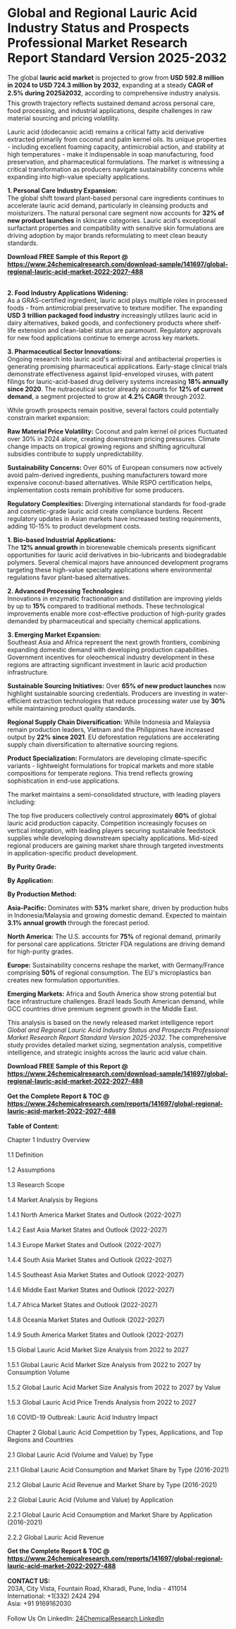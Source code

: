 <h1>Global and Regional Lauric Acid Industry Status and Prospects Professional Market Research Report Standard Version 2025-2032</h1><p>The global <strong>lauric acid market</strong> is projected to grow from <strong>USD 592.8 million in 2024 to USD 724.3 million by 2032</strong>, expanding at a steady <strong>CAGR of 2.5% during 2025â2032</strong>, according to comprehensive industry analysis. This growth trajectory reflects sustained demand across personal care, food processing, and industrial applications, despite challenges in raw material sourcing and pricing volatility.</p><p>Lauric acid (dodecanoic acid) remains a critical fatty acid derivative extracted primarily from coconut and palm kernel oils. Its unique properties - including excellent foaming capacity, antimicrobial action, and stability at high temperatures - make it indispensable in soap manufacturing, food preservation, and pharmaceutical formulations. The market is witnessing a critical transformation as producers navigate sustainability concerns while expanding into high-value specialty applications.</p><p><strong>1. Personal Care Industry Expansion:</strong><br>
The global shift toward plant-based personal care ingredients continues to accelerate lauric acid demand, particularly in cleansing products and moisturizers. The natural personal care segment now accounts for <strong>32% of new product launches</strong> in skincare categories. Lauric acid's exceptional surfactant properties and compatibility with sensitive skin formulations are driving adoption by major brands reformulating to meet clean beauty standards.</p><div><b>Download FREE Sample of this Report @ 
            <a href="https://www.24chemicalresearch.com/download-sample/141697/global-regional-lauric-acid-market-2022-2027-488">
            https://www.24chemicalresearch.com/download-sample/141697/global-regional-lauric-acid-market-2022-2027-488</a></b></div><br><p><strong>2. Food Industry Applications Widening:</strong><br>
As a GRAS-certified ingredient, lauric acid plays multiple roles in processed foods - from antimicrobial preservative to texture modifier. The expanding <strong>USD 3 trillion packaged food industry</strong> increasingly utilizes lauric acid in dairy alternatives, baked goods, and confectionery products where shelf-life extension and clean-label status are paramount. Regulatory approvals for new food applications continue to emerge across key markets.</p><p><strong>3. Pharmaceutical Sector Innovations:</strong><br>
Ongoing research into lauric acid's antiviral and antibacterial properties is generating promising pharmaceutical applications. Early-stage clinical trials demonstrate effectiveness against lipid-enveloped viruses, with patent filings for lauric-acid-based drug delivery systems increasing <strong>18% annually since 2020</strong>. The nutraceutical sector already accounts for <strong>12% of current demand</strong>, a segment projected to grow at <strong>4.2% CAGR</strong> through 2032.</p><p>While growth prospects remain positive, several factors could potentially constrain market expansion:</p><p><strong>Raw Material Price Volatility:</strong> Coconut and palm kernel oil prices fluctuated over 30% in 2024 alone, creating downstream pricing pressures. Climate change impacts on tropical growing regions and shifting agricultural subsidies contribute to supply unpredictability.</p><p><strong>Sustainability Concerns:</strong> Over 60% of European consumers now actively avoid palm-derived ingredients, pushing manufacturers toward more expensive coconut-based alternatives. While RSPO certification helps, implementation costs remain prohibitive for some producers.</p><p><strong>Regulatory Complexities:</strong> Diverging international standards for food-grade and cosmetic-grade lauric acid create compliance burdens. Recent regulatory updates in Asian markets have increased testing requirements, adding 10-15% to product development costs.</p><p><strong>1. Bio-based Industrial Applications:</strong><br>
The <strong>12% annual growth</strong> in biorenewable chemicals presents significant opportunities for lauric acid derivatives in bio-lubricants and biodegradable polymers. Several chemical majors have announced development programs targeting these high-value specialty applications where environmental regulations favor plant-based alternatives.</p><p><strong>2. Advanced Processing Technologies:</strong><br>
Innovations in enzymatic fractionation and distillation are improving yields by up to <strong>15%</strong> compared to traditional methods. These technological improvements enable more cost-effective production of high-purity grades demanded by pharmaceutical and specialty chemical applications.</p><p><strong>3. Emerging Market Expansion:</strong><br>
Southeast Asia and Africa represent the next growth frontiers, combining expanding domestic demand with developing production capabilities. Government incentives for oleochemical industry development in these regions are attracting significant investment in lauric acid production infrastructure.</p><p><strong>Sustainable Sourcing Initiatives:</strong> Over <strong>65% of new product launches</strong> now highlight sustainable sourcing credentials. Producers are investing in water-efficient extraction technologies that reduce processing water use by <strong>30%</strong> while maintaining product quality standards.</p><p><strong>Regional Supply Chain Diversification:</strong> While Indonesia and Malaysia remain production leaders, Vietnam and the Philippines have increased output by <strong>22% since 2021</strong>. EU deforestation regulations are accelerating supply chain diversification to alternative sourcing regions.</p><p><strong>Product Specialization:</strong> Formulators are developing climate-specific variants - lightweight formulations for tropical markets and more stable compositions for temperate regions. This trend reflects growing sophistication in end-use applications.</p><p>The market maintains a semi-consolidated structure, with leading players including:</p><p>The top five producers collectively control approximately <strong>60%</strong> of global lauric acid production capacity. Competition increasingly focuses on vertical integration, with leading players securing sustainable feedstock supplies while developing downstream specialty applications. Mid-sized regional producers are gaining market share through targeted investments in application-specific product development.</p><p><strong>By Purity Grade:</strong></p><p><strong>By Application:</strong></p><p><strong>By Production Method:</strong></p><p><strong>Asia-Pacific:</strong> Dominates with <strong>53%</strong> market share, driven by production hubs in Indonesia/Malaysia and growing domestic demand. Expected to maintain <strong>3.1% annual growth</strong> through the forecast period.</p><p><strong>North America:</strong> The U.S. accounts for <strong>75%</strong> of regional demand, primarily for personal care applications. Stricter FDA regulations are driving demand for high-purity grades.</p><p><strong>Europe:</strong> Sustainability concerns reshape the market, with Germany/France comprising <strong>50%</strong> of regional consumption. The EU's microplastics ban creates new formulation opportunities.</p><p><strong>Emerging Markets:</strong> Africa and South America show strong potential but face infrastructure challenges. Brazil leads South American demand, while GCC countries drive premium segment growth in the Middle East.</p><p>This analysis is based on the newly released market intelligence report <em>Global and Regional Lauric Acid Industry Status and Prospects Professional Market Research Report Standard Version 2025-2032</em>. The comprehensive study provides detailed market sizing, segmentation analysis, competitive intelligence, and strategic insights across the lauric acid value chain.</p><div><b>Download FREE Sample of this Report @ 
            <a href="https://www.24chemicalresearch.com/download-sample/141697/global-regional-lauric-acid-market-2022-2027-488">
            https://www.24chemicalresearch.com/download-sample/141697/global-regional-lauric-acid-market-2022-2027-488</a></b></div><br><div><b>Get the Complete Report & TOC @ 
            <a href="https://www.24chemicalresearch.com/reports/141697/global-regional-lauric-acid-market-2022-2027-488">
            https://www.24chemicalresearch.com/reports/141697/global-regional-lauric-acid-market-2022-2027-488</a></b></div><br>
            <b>Table of Content:</b><p>Chapter 1 Industry Overview<br />
<br>1.1 Definition<br />
<br>1.2 Assumptions<br />
<br>1.3 Research Scope<br />
<br>1.4 Market Analysis by Regions<br />
<br>1.4.1 North America Market States and Outlook (2022-2027)<br />
<br>1.4.2 East Asia Market States and Outlook (2022-2027)<br />
<br>1.4.3 Europe Market States and Outlook (2022-2027)<br />
<br>1.4.4 South Asia Market States and Outlook (2022-2027)<br />
<br>1.4.5 Southeast Asia Market States and Outlook (2022-2027)<br />
<br>1.4.6 Middle East Market States and Outlook (2022-2027)<br />
<br>1.4.7 Africa Market States and Outlook (2022-2027)<br />
<br>1.4.8 Oceania Market States and Outlook (2022-2027)<br />
<br>1.4.9 South America Market States and Outlook (2022-2027)<br />
<br>1.5 Global Lauric Acid Market Size Analysis from 2022 to 2027<br />
<br>1.5.1 Global Lauric Acid Market Size Analysis from 2022 to 2027 by Consumption Volume<br />
<br>1.5.2 Global Lauric Acid Market Size Analysis from 2022 to 2027 by Value<br />
<br>1.5.3 Global Lauric Acid Price Trends Analysis from 2022 to 2027<br />
<br>1.6 COVID-19 Outbreak: Lauric Acid Industry Impact<br />
<br>Chapter 2 Global Lauric Acid Competition by Types, Applications, and Top Regions and Countries<br />
<br>2.1 Global Lauric Acid (Volume and Value) by Type<br />
<br>2.1.1 Global Lauric Acid Consumption and Market Share by Type (2016-2021)<br />
<br>2.1.2 Global Lauric Acid Revenue and Market Share by Type (2016-2021)<br />
<br>2.2 Global Lauric Acid (Volume and Value) by Application<br />
<br>2.2.1 Global Lauric Acid Consumption and Market Share by Application (2016-2021)<br />
<br>2.2.2 Global Lauric Acid Revenue </p><div><b>Get the Complete Report & TOC @ 
            <a href="https://www.24chemicalresearch.com/reports/141697/global-regional-lauric-acid-market-2022-2027-488">
            https://www.24chemicalresearch.com/reports/141697/global-regional-lauric-acid-market-2022-2027-488</a></b></div><br><b>CONTACT US:</b><br>
            203A, City Vista, Fountain Road, Kharadi, Pune, India - 411014<br>
            International: +1(332) 2424 294<br>
            Asia: +91 9169162030 <br><br>
            Follow Us On LinkedIn: <a href="https://www.linkedin.com/company/24chemicalresearch/">24ChemicalResearch LinkedIn</a>